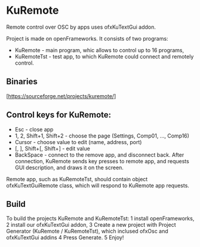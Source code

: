 # KuRemote
Remote control over OSC by apps uses ofxKuTextGui addon.

Project is made on openFrameworks.
It consists of two programs:
* KuRemote - main program, whic allows to control up to 16 programs,
* KuRemoteTst - test app, to which KuRemote could connect and remotely control.

## Binaries
[https://sourceforge.net/projects/kuremote/]

## Control keys for KuRemote:
* Esc - close app
* 1, 2, Shift+1, Shift+2 - choose the page (Settings, Comp01, ..., Comp16)
* Cursor - choose value to edit (name, address, port)
* [, ], Shift+[, Shift+] - edit value
* BackSpace - connect to the remove app, and disconnect back. After connection, KuRemote sends key presses to remote app,
and requests GUI description, and draws it on the screen. 

Remote app, such as KuRemoteTst, should contain object ofxKuTextGuiRemote class,
which will respond to KuRemote app requests.

## Build 
To build the projects KuRemote and KuRemoteTst:
1 install openFrameworks, 
2 install our ofxKuTextGui addon,
3 Create a new project with Project Generator (KuRemote / KuRemoteTst), which inclused ofxOsc and ofxKuTextGui addins
4 Press Generate.
5 Enjoy!


